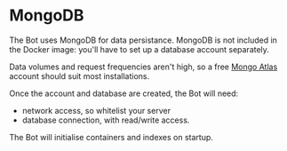# MongoDB

The Bot uses MongoDB for data persistance. MongoDB is not included in the Docker image: you'll have to set up a database account separately. 

Data volumes and request frequencies aren't high, so a free [Mongo Atlas](https://www.mongodb.com/atlas/database) account should suit most installations.

Once the account and database are created, the Bot will need:
- network access, so whitelist your server
- database connection, with read/write access.

The Bot will initialise containers and indexes on startup.

